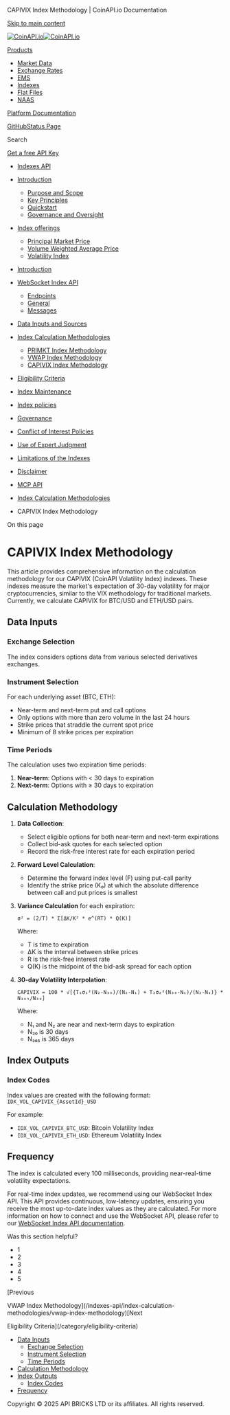 CAPIVIX Index Methodology | CoinAPI.io Documentation




[Skip to main content](#__docusaurus_skipToContent_fallback)

[![CoinAPI.io](/img/logo.svg)![CoinAPI.io](/img/logo.svg)](https://www.coinapi.io)

[Products](/indexes-api/index-calculation-methodologies/capivix-index-methodology)

* [Market Data](/market-data/)
* [Exchange Rates](/exchange-rates-api/)
* [EMS](/ems-api/)
* [Indexes](/indexes-api/)
* [Flat Files](/flat-files-api/)
* [NAAS](/naas-api/)

[Platform Documentation](/general/authentication)

[GitHub](https://github.com/api-bricks/api-bricks-sdk)[Status Page](https://status.coinapi.io)

Search

[Get a free API Key](https://console.coinapi.io/?link=/apikeys/create)

* [Indexes API](/indexes-api/)
* [Introduction](/indexes-api/introduction/)

  + [Purpose and Scope](/indexes-api/introduction/purpose-and-scope)
  + [Key Principles](/indexes-api/introduction/key-principles)
  + [Quickstart](/indexes-api/introduction/quickstart)
  + [Governance and Oversight](/indexes-api/introduction/governance-and-oversight)
* [Index offerings](/category/index-offerings)

  + [Principal Market Price](/indexes-api/index-offerings/primkt-index)
  + [Volume Weighted Average Price](/indexes-api/index-offerings/vwap-index)
  + [Volatility Index](/indexes-api/index-offerings/capivix-index)
* [Introduction](/indexes-api/rest-api/coinapi-indexes-rest-api)
* [WebSocket Index API](/indexes-api/websocket-api/)

  + [Endpoints](/indexes-api/websocket-api/endpoints)
  + [General](/indexes-api/websocket-api/general)
  + [Messages](/indexes-api/websocket-api/messages)
* [Data Inputs and Sources](/indexes-api/data-inputs-and-sources/)
* [Index Calculation Methodologies](/category/index-calculation-methodologies)

  + [PRIMKT Index Methodology](/indexes-api/index-calculation-methodologies/primkt-index-methodology)
  + [VWAP Index Methodology](/indexes-api/index-calculation-methodologies/vwap-index-methodology)
  + [CAPIVIX Index Methodology](/indexes-api/index-calculation-methodologies/capivix-index-methodology)
* [Eligibility Criteria](/category/eligibility-criteria)
* [Index Maintenance](/category/index-maintenance)
* [Index policies](/indexes-api/index-policies/)
* [Governance](/category/governance)
* [Conflict of Interest Policies](/indexes-api/conflict-of-interest-policies)
* [Use of Expert Judgment](/indexes-api/use-of-expert-judgment)
* [Limitations of the Indexes](/indexes-api/limitations-of-the-indexes)
* [Disclaimer](/indexes-api/disclaimer)
* [MCP API](/indexes-api/mcp)

* [Index Calculation Methodologies](/category/index-calculation-methodologies)
* CAPIVIX Index Methodology

On this page

CAPIVIX Index Methodology
=========================

This article provides comprehensive information on the calculation methodology for our CAPIVIX (CoinAPI Volatility Index) indexes. These indexes measure the market's expectation of 30-day volatility for major cryptocurrencies, similar to the VIX methodology for traditional markets. Currently, we calculate CAPIVIX for BTC/USD and ETH/USD pairs.

Data Inputs[​](/indexes-api/index-calculation-methodologies/capivix-index-methodology#data-inputs "Direct link to Data Inputs")
-------------------------------------------------------------------------------------------------------------------------------

### Exchange Selection[​](/indexes-api/index-calculation-methodologies/capivix-index-methodology#exchange-selection "Direct link to Exchange Selection")

The index considers options data from various selected derivatives exchanges.

### Instrument Selection[​](/indexes-api/index-calculation-methodologies/capivix-index-methodology#instrument-selection "Direct link to Instrument Selection")

For each underlying asset (BTC, ETH):

* Near-term and next-term put and call options
* Only options with more than zero volume in the last 24 hours
* Strike prices that straddle the current spot price
* Minimum of 8 strike prices per expiration

### Time Periods[​](/indexes-api/index-calculation-methodologies/capivix-index-methodology#time-periods "Direct link to Time Periods")

The calculation uses two expiration time periods:

1. **Near-term**: Options with < 30 days to expiration
2. **Next-term**: Options with ≥ 30 days to expiration

Calculation Methodology[​](/indexes-api/index-calculation-methodologies/capivix-index-methodology#calculation-methodology "Direct link to Calculation Methodology")
-------------------------------------------------------------------------------------------------------------------------------------------------------------------

1. **Data Collection**:

   * Select eligible options for both near-term and next-term expirations
   * Collect bid-ask quotes for each selected option
   * Record the risk-free interest rate for each expiration period
2. **Forward Level Calculation**:

   * Determine the forward index level (F) using put-call parity
   * Identify the strike price (K₀) at which the absolute difference between call and put prices is smallest
3. **Variance Calculation** for each expiration:

   ```
   σ² = (2/T) * Σ[ΔK/K² * e^(RT) * Q(K)]
   ```

   Where:

   * T is time to expiration
   * ΔK is the interval between strike prices
   * R is the risk-free interest rate
   * Q(K) is the midpoint of the bid-ask spread for each option
4. **30-day Volatility Interpolation**:

   ```
   CAPIVIX = 100 * √[{T₁σ₁²(N₂-N₃₀)/(N₂-N₁) + T₂σ₂²(N₃₀-N₁)/(N₂-N₁)} * N₃₆₅/N₃₀]
   ```

   Where:

   * N₁ and N₂ are near and next-term days to expiration
   * N₃₀ is 30 days
   * N₃₆₅ is 365 days

Index Outputs[​](/indexes-api/index-calculation-methodologies/capivix-index-methodology#index-outputs "Direct link to Index Outputs")
-------------------------------------------------------------------------------------------------------------------------------------

### Index Codes[​](/indexes-api/index-calculation-methodologies/capivix-index-methodology#index-codes "Direct link to Index Codes")

Index values are created with the following format:
`IDX_VOL_CAPIVIX_{AssetId}_USD`

For example:

* `IDX_VOL_CAPIVIX_BTC_USD`: Bitcoin Volatility Index
* `IDX_VOL_CAPIVIX_ETH_USD`: Ethereum Volatility Index

Frequency[​](/indexes-api/index-calculation-methodologies/capivix-index-methodology#frequency "Direct link to Frequency")
-------------------------------------------------------------------------------------------------------------------------

The index is calculated every 100 milliseconds, providing near-real-time volatility expectations.

For real-time index updates, we recommend using our WebSocket Index API. This API provides continuous, low-latency updates, ensuring you receive the most up-to-date index values as they are calculated. For more information on how to connect and use the WebSocket API, please refer to our [WebSocket Index API documentation](/indexes-api/websocket-api).

Was this section helpful?

* 1
* 2
* 3
* 4
* 5

[Previous

VWAP Index Methodology](/indexes-api/index-calculation-methodologies/vwap-index-methodology)[Next

Eligibility Criteria](/category/eligibility-criteria)

* [Data Inputs](/indexes-api/index-calculation-methodologies/capivix-index-methodology#data-inputs)
  + [Exchange Selection](/indexes-api/index-calculation-methodologies/capivix-index-methodology#exchange-selection)
  + [Instrument Selection](/indexes-api/index-calculation-methodologies/capivix-index-methodology#instrument-selection)
  + [Time Periods](/indexes-api/index-calculation-methodologies/capivix-index-methodology#time-periods)
* [Calculation Methodology](/indexes-api/index-calculation-methodologies/capivix-index-methodology#calculation-methodology)
* [Index Outputs](/indexes-api/index-calculation-methodologies/capivix-index-methodology#index-outputs)
  + [Index Codes](/indexes-api/index-calculation-methodologies/capivix-index-methodology#index-codes)
* [Frequency](/indexes-api/index-calculation-methodologies/capivix-index-methodology#frequency)

Copyright © 2025 API BRICKS LTD or its affiliates. All rights reserved.